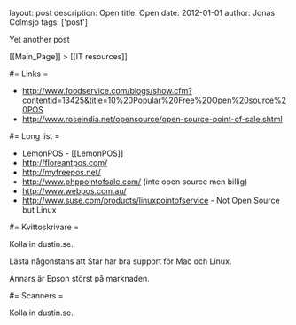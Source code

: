 layout: post
description: Open
title: Open
date: 2012-01-01
author: Jonas Colmsjo
tags: ['post']

Yet another post





[[Main_Page]] > [[IT resources]]

#= Links =

* http://www.foodservice.com/blogs/show.cfm?contentid=13425&title=10%20Popular%20Free%20Open%20source%20POS
* http://www.roseindia.net/opensource/open-source-point-of-sale.shtml


#= Long list =


* LemonPOS - [[LemonPOS]]
* http://floreantpos.com/
* http://myfreepos.net/
* http://www.phppointofsale.com/ (inte open source men billig)
* http://www.webpos.com.au/
* http://www.suse.com/products/linuxpointofservice - Not Open Source but Linux


#= Kvittoskrivare =

Kolla in dustin.se.

Lästa någonstans att Star har bra support för Mac och Linux.

Annars är Epson störst på marknaden.


#= Scanners =

Kolla in dustin.se.
